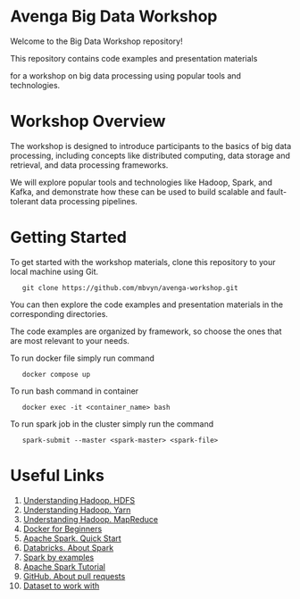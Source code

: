 # Avenga Big Data Workshop
Welcome to the Big Data Workshop repository! 

This repository contains code examples and presentation materials 

for a workshop on big data processing using popular tools and technologies.

# Workshop Overview
The workshop is designed to introduce participants to the basics of big data processing, 
including concepts like distributed computing, data storage and retrieval, and data processing frameworks. 

We will explore popular tools and technologies like Hadoop, Spark, and Kafka, 
and demonstrate how these can be used to build scalable and fault-tolerant data processing pipelines.

# Getting Started
To get started with the workshop materials, clone this repository to your local machine using Git. 
````  
   git clone https://github.com/mbvyn/avenga-workshop.git
````
You can then explore the code examples and presentation materials in the corresponding directories. 

The code examples are organized by framework, so choose the ones that are most relevant to your needs.

To run docker file simply run command
````
   docker compose up
````
To run bash command in container
````
   docker exec -it <container_name> bash
````

To run spark job in the cluster simply run the command
````
   spark-submit --master <spark-master> <spark-file>
````

# Useful Links
1. [Understanding Hadoop. HDFS](https://mbvyn.medium.com/understanding-hadoop-hdfs-e45f51d2e7a9)
2. [Understanding Hadoop. Yarn](https://mbvyn.medium.com/understanding-hadoop-yarn-8d787b3ba4ff)
3. [Understanding Hadoop. MapReduce](https://mbvyn.medium.com/understanding-hadoop-mapreduce-14a881ffe606)
4. [Docker for Beginners](https://mbvyn.medium.com/docker-for-beginners-70acf4d5ec3d)
5. [Apache Spark. Quick Start](https://spark.apache.org/docs/latest/quick-start.html)
6. [Databricks. About Spark](https://www.databricks.com/spark/about)
7. [Spark by examples](https://sparkbyexamples.com/pyspark-tutorial/)
8. [Apache Spark Tutorial](https://www.udemy.com/course/sparkstarterkit/)
9. [GitHub. About pull requests](https://docs.github.com/en/pull-requests/collaborating-with-pull-requests/proposing-changes-to-your-work-with-pull-requests/about-pull-requests)
10. [Dataset to work with](https://www.kaggle.com/datasets/benhamner/sf-bay-area-bike-share)
